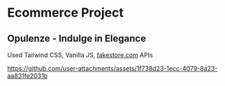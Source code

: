 # Ecommerce Project

## Opulenze - Indulge in Elegance

Used Tailwind CSS, Vanilla JS, [fakestore.com](http://fakestore.com) APIs

https://github.com/user-attachments/assets/1f738d23-1ecc-4079-8a23-aa831fe2031b

